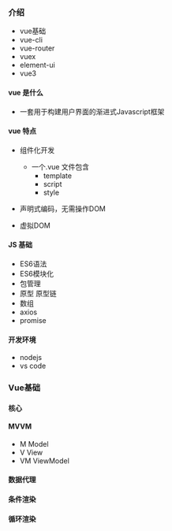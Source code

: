 
### 介绍
+ vue基础
+ vue-cli
+ vue-router
+ vuex
+ element-ui
+ vue3


#### vue 是什么
+ 一套用于构建用户界面的渐进式Javascript框架

#### vue 特点
+ 组件化开发
    + 一个.vue 文件包含
        + template
        + script
        + style
    
+ 声明式编码，无需操作DOM
+ 虚拟DOM

#### JS 基础
+ ES6语法
+ ES6模块化
+ 包管理
+ 原型 原型链
+ 数组
+ axios
+ promise


#### 开发环境
+ nodejs
+ vs code

### Vue基础
#### 核心


#### MVVM
+ M  Model
+ V  View
+ VM  ViewModel


<!-- 
    el属性
    用来指示vue编译器从什么地方开始解析 vue的语法，可以说是一个占位符。

    data属性
    用来组织从view中抽象出来的属性，可以说将视图的数据抽象出来存放在data中。

    template属性
    用来设置模板，会替换页面元素，包括占位符。

    methods属性
    放置页面中的业务逻辑，js方法一般都放置在methods中

    render属性
    创建真正的Virtual Dom

    computed属性
    保存计算结果    

    watch属性
    watch:function(new,old){}
    监听data中数据的变化
    两个参数，一个返回新值，一个返回旧值，
 -->




#### 数据代理



#### 条件渲染

#### 循环渲染